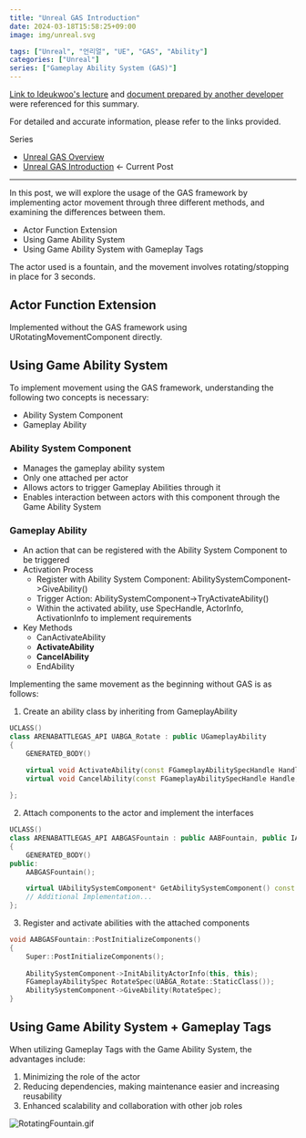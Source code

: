 ```yaml
---
title: "Unreal GAS Introduction"
date: 2024-03-18T15:58:25+09:00
image: img/unreal.svg

tags: ["Unreal", "언리얼", "UE", "GAS", "Ability"]
categories: ["Unreal"]
series: ["Gameplay Ability System (GAS)"]
---
```


[Link to Ideukwoo's lecture](https://www.inflearn.com/course/%EC%9D%B4%EB%93%9D%EC%9A%B0-%EC%96%B8%EB%A6%AC%EC%96%BC-%ED%94%84%EB%A1%9C%EA%B7%B8%EB%9E%98%EB%B0%8D-part-4)
and [document prepared by another developer](https://github.com/tranek/GASDocumentation) were referenced for this summary.

For detailed and accurate information, please refer to the links provided.

Series
- [Unreal GAS Overview](/p/unreal-gas-overview/)
- [Unreal GAS Introduction](/p/unreal-gas-introduction/) <- Current Post

---------------

In this post, we will explore the usage of the GAS framework by implementing actor movement through three different methods, and examining the differences between them.

- Actor Function Extension
- Using Game Ability System
- Using Game Ability System with Gameplay Tags

The actor used is a fountain, and the movement involves rotating/stopping in place for 3 seconds.

## Actor Function Extension
Implemented without the GAS framework using URotatingMovementComponent directly.

## Using Game Ability System
To implement movement using the GAS framework, understanding the following two concepts is necessary:
- Ability System Component
- Gameplay Ability

### Ability System Component
- Manages the gameplay ability system
- Only one attached per actor
- Allows actors to trigger Gameplay Abilities through it
- Enables interaction between actors with this component through the Game Ability System

### Gameplay Ability
- An action that can be registered with the Ability System Component to be triggered
- Activation Process
  - Register with Ability System Component: AbilitySystemComponent->GiveAbility()
  - Trigger Action: AbilitySystemComponent->TryActivateAbility()
  - Within the activated ability, use SpecHandle, ActorInfo, ActivationInfo to implement requirements
- Key Methods
  - CanActivateAbility
  - **ActivateAbility**
  - **CancelAbility**
  - EndAbility

Implementing the same movement as the beginning without GAS is as follows:

1. Create an ability class by inheriting from GameplayAbility
```c++
UCLASS()
class ARENABATTLEGAS_API UABGA_Rotate : public UGameplayAbility
{
	GENERATED_BODY()

	virtual void ActivateAbility(const FGameplayAbilitySpecHandle Handle, const FGameplayAbilityActorInfo* ActorInfo, const FGameplayAbilityActivationInfo ActivationInfo, const FGameplayEventData* TriggerEventData) override;
	virtual void CancelAbility(const FGameplayAbilitySpecHandle Handle, const FGameplayAbilityActorInfo* ActorInfo, const FGameplayAbilityActivationInfo ActivationInfo, bool bReplicateCancelAbility) override;
	
};
```

2. Attach components to the actor and implement the interfaces
```c++
UCLASS()
class ARENABATTLEGAS_API AABGASFountain : public AABFountain, public IAbilitySystemInterface
{
	GENERATED_BODY()
public:
	AABGASFountain();

	virtual UAbilitySystemComponent* GetAbilitySystemComponent() const override;
	// Additional Implementation...
};
```

3. Register and activate abilities with the attached components
```c++
void AABGASFountain::PostInitializeComponents()
{
	Super::PostInitializeComponents();
	
	AbilitySystemComponent->InitAbilityActorInfo(this, this);
	FGameplayAbilitySpec RotateSpec(UABGA_Rotate::StaticClass());
	AbilitySystemComponent->GiveAbility(RotateSpec);
}
```

## Using Game Ability System + Gameplay Tags
When utilizing Gameplay Tags with the Game Ability System, the advantages include:
1. Minimizing the role of the actor
2. Reducing dependencies, making maintenance easier and increasing reusability
3. Enhanced scalability and collaboration with other job roles

![RotatingFountain.gif](img/post/gas/RotatingFountain.gif)
